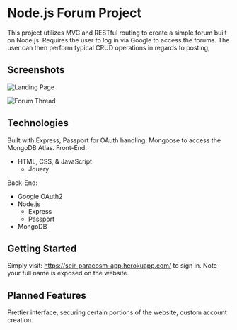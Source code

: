 # Node.js Forum Project #
This project utilizes MVC and RESTful routing to create a simple forum built on Node.js. Requires the user to log in via Google to access the forums. The user can then perform typical CRUD operations in regards to posting, 

## Screenshots ##
![Landing Page](https://cdn.discordapp.com/attachments/333076906670948374/741176592956653682/screenshot.PNG)

![Forum Thread](https://cdn.discordapp.com/attachments/333076906670948374/741176633679151124/screenshot2.PNG)

## Technologies ##
Built with Express, Passport for OAuth handling, Mongoose to access the MongoDB Atlas.
Front-End:
* HTML, CSS, & JavaScript
    * Jquery

Back-End:
* Google OAuth2
* Node.js
    * Express
    * Passport
* MongoDB

## Getting Started ##

Simply visit: https://seir-paracosm-app.herokuapp.com/ to sign in. Note your full name is exposed on the website.

## Planned Features ##

Prettier interface, securing certain portions of the website, custom account creation.